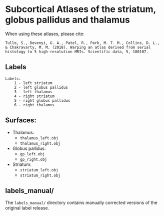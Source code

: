 Subcortical Atlases of the striatum, globus pallidus and thalamus
=================================================================

When using these atlases, please cite:

	Tullo, S., Devenyi, G. A., Patel, R., Park, M. T. M., Collins, D. L., & Chakravarty, M. M. (2018). Warping an atlas derived from serial histology to 5 high-resolution MRIs. Scientific data, 5, 180107.

Labels
-------
```
Labels: 
	1 - left striatum 
	2 - left globus pallidus 
	3 - left thalamus 
	4 - right striatum 
	5 - right globus pallidus 
	6 - right thalamus
```

Surfaces:
------------
- Thalamus:
	- ``thalamus_left.obj``
	- ``thalamus_right.obj``
- Globus pallidus:
	- ``gp_left.obj``
	- ``gp_right.obj``
- Striatum:
	- ``striatum_left.obj``
	- ``striatum_right.obj``

labels_manual/
------------------

The `labels_manual/` directory contains manually corrected versions of the original label release.
